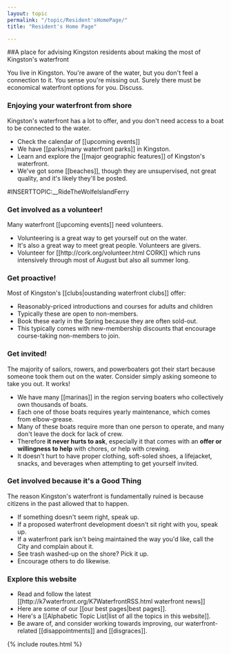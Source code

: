 ```yaml
---
layout: topic
permalink: "/topic/Resident'sHomePage/"
title: "Resident's Home Page"

---
```


##A place for advising Kingston residents about making the most of Kingston's waterfront
<div class="context">
You live in Kingston.  You're aware of the water, but you don't feel a connection to it.  You sense you're missing out.
Surely there must be economical waterfront options for you. Discuss.
</div>
<h3>Enjoying your waterfront from shore</h3>
Kingston's waterfront has a lot to offer, and you don't need access to a boat to be connected to the water.
<ul>
<li> Check the calendar of [[upcoming events]]
<li> We have [[parks|many waterfront parks]] in Kingston.
<li> Learn and explore the [[major geographic features]] of Kingston's waterfront.
<li> We've got some [[beaches]], though they are unsupervised, not great quality, and it's likely they'll be posted.
</ul>
#INSERTTOPIC:__RideTheWolfeIslandFerry

<h3>Get involved as a volunteer!</h3>
Many waterfront [[upcoming events]] need volunteers.
  <ul>
  <li> Volunteering is a great way to get yourself out on the water.
  <li> It's also a great way to meet great people.  Volunteers are givers.
  <li> Volunteer for [[http://cork.org/volunteer.html CORK]] which runs intensively through most of August but also all summer long.
  </ul>

<h3>Get proactive!</h3>
Most of Kingston's [[clubs|oustanding waterfront clubs]] offer:
  <ul>
  <li> Reasonably-priced introductions and courses for adults and children
  <li> Typically these are open to non-members.
  <li> Book these early in the Spring because they are often sold-out.
  <li> This typically comes with new-membership discounts that encourage course-taking non-members to join.
  </ul>

<h3>Get invited!</h3>
The majority of sailors, rowers, and powerboaters got their start because someone took them out on the water.  Consider simply asking someone to take you out.  It works!
<ul>
<li> We have many [[marinas]] in the region serving boaters who collectively own thousands of boats.
<li> Each one of those boats requires yearly maintenance, which comes from elbow-grease.
<li> Many of these boats require more than one person to operate, and many don't leave the dock for lack of crew.
<li> Therefore <strong>it never hurts to ask</strong>, especially it that comes with an <strong>offer or willingness to help</strong> with chores, or help with crewing.
<li> It doesn't hurt to have proper clothing, soft-soled shoes, a lifejacket, snacks, and beverages when attempting to get yourself invited.
</ul>

<h3>Get involved because it's a Good Thing</h3>
The reason Kingston's waterfront is fundamentally ruined is because citizens in the past allowed that to happen.
<ul>
<li> If something doesn't seem right, speak up.
<li> If a proposed waterfront development doesn't sit right with you, speak up.
<li> If a waterfront park isn't being maintained the way you'd like, call the City and complain about it.
<li> See trash washed-up on the shore?  Pick it up.
<li> Encourage others to do likewise.
</ul>

<h3>Explore this website</h3>
<ul>
<li> Read and follow the latest [[http://k7waterfront.org/K7WaterfrontRSS.html waterfront news]]
<li> Here are some of our [[our best pages|best pages]].
<li> Here's a [[Alphabetic Topic List|list of all the topics in this website]].
<li> Be aware of, and consider working towards improving, our waterfront-related [[disappointments]] and [[disgraces]].
</ul>

{% include routes.html %}
